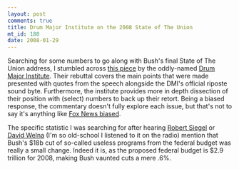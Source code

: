 ```yaml
--- 
layout: post
comments: true
title: Drum Major Institute on the 2008 State of The Union
mt_id: 180
date: 2008-01-29
---
```

Searching for some numbers to go along with Bush's final State of The Union address, I stumbled across [this piece](http://www.drummajorinstitute.org/library/article.php?ID=6675) by the oddly-named [Drum Major Institute](http://www.drummajorinstitute.org/library/article.php?ID=6675).  Their rebuttal covers the main points that were made presented with quotes from the speech alongside the DMI's official riposte sound byte.  Furthermore, the institute provides more in depth dissection of their position with (select) numbers to back up their retort.  Being a biased response, the commentary doesn't fully explore each issue, but that's not to say it's anything like [Fox News biased](http://www.fair.org/index.php?page=1067).

The specific statistic I was searching for after hearing [Robert Siegel](http://www.npr.org/templates/story/story.php?storyId=2101185) or [David Welna](http://www.npr.org/templates/story/story.php?storyId=1934700) (I'm so old-school I listened to it on the radio) mention that Bush's $18b cut of so-called useless programs from the federal budget was really a small change.  Indeed it is, as the proposed federal budget is $2.9 trillion for 2008, making Bush vaunted cuts a mere .6%.
